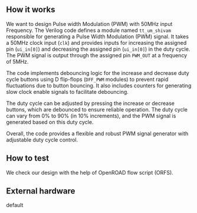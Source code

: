
<!---

This file is used to generate your project datasheet. Please fill in the information below and delete any unused
sections.

You can also include images in this folder and reference them in the markdown. Each image must be less than
512 kb in size, and the combined size of all images must be less than 1 MB.
-->

## How it works

We want to design Pulse width Modulation (PWM) with 50MHz input Frequency.
The Verilog code defines a module named `tt_um_shivam` responsible for generating a Pulse Width Modulation (PWM) signal. It takes a 50MHz clock input (`clk`) and provides inputs for increasing the assigned pin (`ui_in[0]`) and decreasing the assigned pin (`ui_in[0]`) in the duty cycle. The PWM signal is output through the assigned pin `PWM_OUT` at a frequency of 5MHz.

The code implements debouncing logic for the increase and decrease duty cycle buttons using D flip-flops (`DFF_PWM` modules) to prevent rapid fluctuations due to button bouncing. It also includes counters for generating slow clock enable signals to facilitate debouncing.

The duty cycle can be adjusted by pressing the increase or decrease buttons, which are debounced to ensure reliable operation. The duty cycle can vary from 0% to 90% (in 10% increments), and the PWM signal is generated based on this duty cycle.

Overall, the code provides a flexible and robust PWM signal generator with adjustable duty cycle control.

## How to test

We check our design with the help of OpenROAD flow script (ORFS).

## External hardware

default
